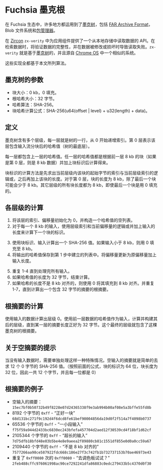 <!-- # Fuchsia Merkle Roots -->

# Fuchsia 墨克根

<!-- [Merkle Trees][merkletree] are used in various places in the Fuchsia ecosystem,
including the [FAR Archive Format][far], the Blob Storage Filesystem, and the
[Package Manager][pm]. -->

在 Fuchsia 生态中，许多地方都运用到了[墨克树][merkletree]，包括 [FAR Archive Format][far]，Blob 文件系统和[包管理器][pm]。

<!-- In [Zircon][zircon] `zx-verity` provides an API for application components to
read data from local storage. When retrieving data the integrity of the data is
verified and causing reads to fail when the data has been modified or corrupted.
zx-verity is based on a [Merkle Tree][merkletree], and is derived from a similar
system in [Chrome OS][dmverity]. -->

在 [Zircon][zircon] `zx-verity` 中为应用组件提供了一个从本地存储中读取数据的 API。在检索数据时，将验证数据的完整性，并在数据被修改或损坏时导致读取失败。`zx-verity` 就是基于[墨克树][merkletree]的，并且源自 [Chrome OS][dmverity] 中一个相似的系统。

<!-- All of these implementations share the algorithm documented herein. -->

这些实现全都基于本文所列算法。

<!-- ## Parameters of the Merkle Tree

 * Block size: 8kb, 0 padded.
 * Root digest size: 32 bytes.
 * Hash algorithm: SHA-256.
 * Block digest computation: SHA-256(u64(offset | level) + u32(length) + data) -->

## 墨克树的参数

* 块大小：0 kb，0 填充。
* 根哈希大小：32 字节。
* 哈希算法：SHA-256。
* 块哈希计算公式：SHA-256(u64(offset | level) + u32(length) + data)。

<!-- ## Definitions

The merkle tree contains levels. A level is a row of the tree, starting at 0 and
counting upward. Level 0 represents the level that contains hashes of chunks of
the input stream. -->

## 定义

墨克树含有多个层级，每一层就是树的一行，从 0 开始递增索引。第 0 层表示该层包含输入流分块后的哈希值（树的最底层）。

<!-- Each level contains a number of hashes of the previous level. The hashes within
a level are computed from 8kb blocks from the previous level (or data, if level
0), prepended with a block identity. -->

每一层都包含上一层的哈希值。任一层的哈希值都是根据前一层 8 kb 的块（如果是第 0 层，则是 8 kb 数据）并加上块标识后计算得来。

<!-- A block identity is the binary OR of the starting byte index of the block within
the current level and the current level index, followed by the length of the
block. For level 0, the length of the block is 8kb, except for the last block,
which may be less than 8kb. All other levels use a length of 8kb, even when the
last block is 0 padded. -->

块标识的计算方法是先求出当前层级内该块的起始字节的索引与当前层级索引的逻辑或，之后再加上该块的长度。对于第 0 层，块的长度为 8 kb，除了最后一个块可能会少于 8 kb。其它层级的所有块长度都为 8 kb，即使最后一个块是用 0 填充的。

<!-- ## Computation of a level

 1. Initialize the level with an index, an offset starting at 0, and an empty
    list of hashes.
 2. For each 8kb (or remainder of) of input, compute the next block identity by
    taking the binary OR of the level index and the current offset, followed
    by the length of the input. -->

## 各层级的计算

1. 将该层的索引、偏移量初始化为 0，并构造一个哈希值的空列表。
2. 对于每一个 8 kb 的输入，使用层级索引和当前偏移量的逻辑或并加上输入的长度来计算下一个块的标识。

 <!-- 1. Init a SHA-256 digest, append to it the identity, the input, and if the
    input is shorter than 8kb, a pad of 0 up to 8kb.
 2. Append the output of the digest to the level's list of hashes. Increment
    the offset by the input length. -->

3. 使用块标识、输入计算出一个 SHA-256 值。如果输入小于 8 kb，则用 0 填充至 8 kb。
4. 将输出的哈希值保存到第 1 步中建立的列表中。将偏移量更新为原偏移量加上输入长度。
   
 <!-- 3. Repeat 1-4 until all input is consumed.
 4. If the length of hashes is 32, finish.
 5. If the length of hashes is not 8kb aligned, 0 fill up to an 8kb
    alignment and compute more levels until there is a root level containing a
    single 32 byte digest. -->

5. 重复 1-4 直到处理完所有输入。
6. 如果哈希值的长度为 32 字节，结束计算。
7. 如果哈希的长度不是 8 kb 对齐的，则使用 0 将其填充到 8 kb 对齐。并重复 1-7，直到计算出一个包含 32 字节的摘要的根摘要。

<!-- ## Computation of a root digest

Compute level 0 with the input data. Construct and compute subsequent levels
using the previous level hashes as input data, until a level hashes contains
exactly 32 bytes. This last level contains the root digest of the merkle tree. -->

## 根摘要的计算

使用输入的数据计算出层级 0。使用前一层数据的哈希值作为输入，计算并构建其后的层级，直到某一层的摘要长度正好为 32 字节。这个最终的层级就包含了这棵墨克树的根摘要。

<!-- ## A note about the empty digest

As a special case, when there is no input data, implementations may need to
handle the calculation independently. The digest of the empty input is simply
the SHA-256 of 12 0 bytes, the block identity of a single 0 length block. -->

## 关于空摘要的提示

当没有输入数据时，需要单独处理这样一种特殊情况。空输入的摘要就是简单的去求 12 个 0 字节的 SHA-256 值。（按照前面的公式，块的标识为 64 位，块长度为 32 位，因此一共 12 个字节，并且每一位都是 0）

<!-- ## Example values

 * The empty digest:
 `15ec7bf0b50732b49f8228e07d24365338f9e3ab994b00af08e5a3bffe55fd8b`
 * 8192 bytes of `0xff` - "oneblock"
 `68d131bc271f9c192d4f6dcd8fe61bef90004856da19d0f2f514a7f4098b0737`
 * 65536 bytes of `0xff` - "small"
 `f75f59a944d2433bc6830ec243bfefa457704d2aed12f30539cd4f18bf1d62cf`
 * 2105344 bytes of `0xff` - "large"
 `7d75dfb18bfd48e03b5be4e8e9aeea2f89880cb81c1551df855e0d0a0cc59a67`
 * 2109440 bytes of `0xff` - "unaligned"
 `7577266aa98ce587922fdc668c186e27f3c742fb1b732737153b70ae46973e43`
 * `0xff0080` bytes filled with repetitions of `0xff0080` - "fuchsia"
 `2feb488cffc976061998ac90ce7292241dfa86883c0edc279433b5c4370d0f30` -->

## 根摘要的例子

 * 空输入的摘要：
 `15ec7bf0b50732b49f8228e07d24365338f9e3ab994b00af08e5a3bffe55fd8b`
 * 8192 个字节的 `0xff` - “正好一块”
 `68d131bc271f9c192d4f6dcd8fe61bef90004856da19d0f2f514a7f4098b0737`
 * 65536 个字节的 `0xff` - “一小段输入”
 `f75f59a944d2433bc6830ec243bfefa457704d2aed12f30539cd4f18bf1d62cf`
 * 2105344 个字节的 `0xff` - “超长的输入”
 `7d75dfb18bfd48e03b5be4e8e9aeea2f89880cb81c1551df855e0d0a0cc59a67`
 * 2109440 个字节的 `0xff` - “不是 8 kb 对齐的”
 `7577266aa98ce587922fdc668c186e27f3c742fb1b732737153b70ae46973e43`
 * 重复了 `0xff0080` 次的 `0xff0080` - “去调色板试试？”
 `2feb488cffc976061998ac90ce7292241dfa86883c0edc279433b5c4370d0f30`

[merkletree]: https://en.wikipedia.org/wiki/Merkle_tree "Merkle Tree"
[dmverity]: https://www.chromium.org/chromium-os/chromiumos-design-docs/verified-boot "Chrome OS Verified Boot"
[far]: /docs/concepts/source_code/archive_format.md "Archive Format"
[pm]: /src/sys/pkg/bin/pm/README.md "Package Manager"
[zircon]: /zircon/README.md "Zircon"
